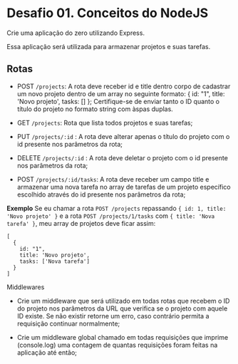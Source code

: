 
# Desafio 01. Conceitos do NodeJS

Crie uma aplicação do zero utilizando Express.

Essa aplicação será utilizada para armazenar projetos e suas tarefas.

## Rotas
* POST ```/projects```: A rota deve receber id e title dentro corpo de cadastrar um novo projeto dentro de um array no seguinte formato: { id: "1", title: 'Novo projeto', tasks: [] }; Certifique-se de enviar tanto o ID quanto o título do projeto no formato string com àspas duplas.

* GET ```/projects```: Rota que lista todos projetos e suas tarefas;

* PUT ```/projects/:id``` : A rota deve alterar apenas o título do projeto com o id presente nos parâmetros da rota;

* DELETE ```/projects/:id``` : A rota deve deletar o projeto com o id presente nos parâmetros da rota;

* POST ```/projects/:id/tasks```: A rota deve receber um campo title e armazenar uma nova tarefa no array de tarefas de um projeto específico escolhido através do id presente nos parâmetros da rota;

__Exemplo__
Se eu chamar a rota ```POST /projects``` repassando ```{ id: 1, title: 'Novo projeto' }``` e a rota ```POST /projects/1/tasks``` com ```{ title: 'Nova tarefa' }```, meu array de projetos deve ficar assim:

```
[
  {
    id: "1",
    title: 'Novo projeto',
    tasks: ['Nova tarefa']
  }
]
```
Middlewares
* Crie um middleware que será utilizado em todas rotas que recebem o ID do projeto nos parâmetros da URL que verifica se o projeto com aquele ID existe. Se não existir retorne um erro, caso contrário permita a requisição continuar normalmente;

* Crie um middleware global chamado em todas requisições que imprime (console.log) uma contagem de quantas requisições foram feitas na aplicação até então;